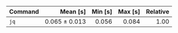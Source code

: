 | Command | Mean [s] | Min [s] | Max [s] | Relative |
|:---|---:|---:|---:|---:|
| `jq` | 0.065 ± 0.013 | 0.056 | 0.084 | 1.00 |
